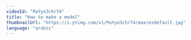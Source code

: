 ```yaml
---
videoId: "PwYyo3chr74"
title: "How to make a model"
thumbnailUrl: "https://i.ytimg.com/vi/PwYyo3chr74/maxresdefault.jpg"
language: "arabic"
---
```

